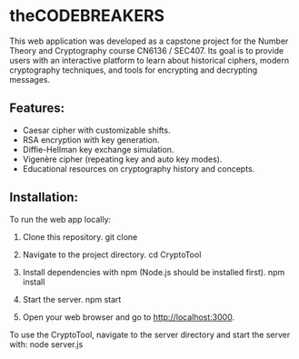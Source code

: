 # theCODEBREAKERS

This web application was developed as a capstone project for the Number Theory and Cryptography course CN6136 / SEC407. Its goal is to provide users with an interactive platform to learn about historical ciphers, modern cryptography techniques, and tools for encrypting and decrypting messages.

## Features:

- Caesar cipher with customizable shifts.
- RSA encryption with key generation.
- Diffie-Hellman key exchange simulation.
- Vigenère cipher (repeating key and auto key modes).
- Educational resources on cryptography history and concepts.

## Installation:

To run the web app locally:

1. Clone this repository.
git clone <repository-url>
2. Navigate to the project directory.
cd CryptoTool
3. Install dependencies with npm (Node.js should be installed first).
npm install

4. Start the server.
npm start

5. Open your web browser and go to [http://localhost:3000](http://localhost:3000).

To use the CryptoTool, navigate to the server directory and start the server with:
node server.js